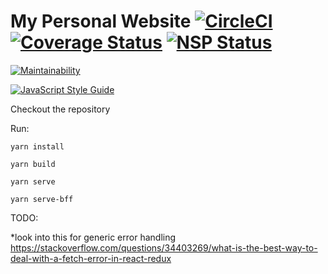 # My Personal Website [![CircleCI](https://circleci.com/gh/botagar/MyWebsite.svg?style=shield)](https://circleci.com/gh/botagar/MyWebsite) [![Coverage Status](https://coveralls.io/repos/github/botagar/MyWebsite/badge.svg?branch=master)](https://coveralls.io/github/botagar/MyWebsite?branch=master) [![NSP Status](https://nodesecurity.io/orgs/botagar/projects/e14960ba-a4ad-4340-afd7-395bbfd7cddf/badge)](https://nodesecurity.io/orgs/botagar/projects/e14960ba-a4ad-4340-afd7-395bbfd7cddf)

[![Maintainability](https://api.codeclimate.com/v1/badges/392a8294e38d2bf917da/maintainability)](https://codeclimate.com/github/botagar/MyWebsite/maintainability)

[![JavaScript Style Guide](https://img.shields.io/badge/code_style-standard-brightgreen.svg)](https://standardjs.com)

Checkout the repository

Run:

    yarn install

    yarn build

    yarn serve

    yarn serve-bff

TODO:

*look into this for generic error handling https://stackoverflow.com/questions/34403269/what-is-the-best-way-to-deal-with-a-fetch-error-in-react-redux
